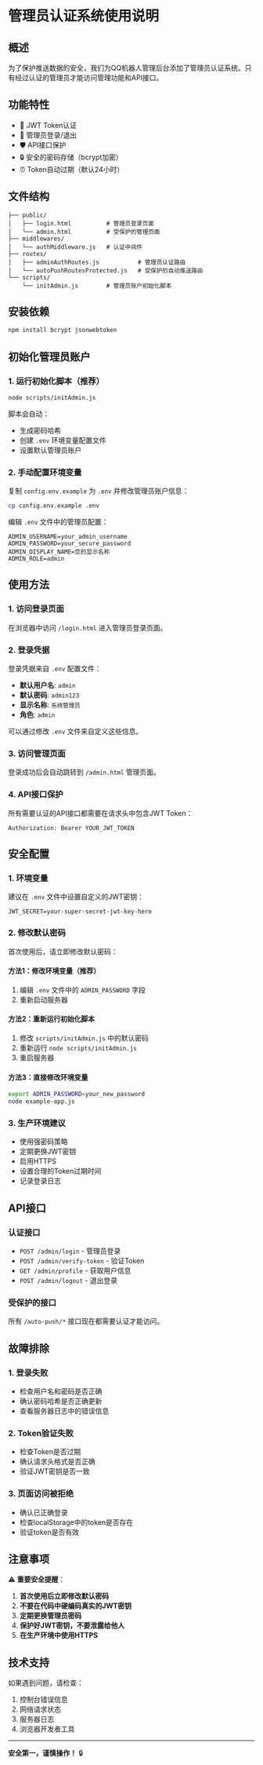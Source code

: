 # 管理员认证系统使用说明

## 概述

为了保护推送数据的安全，我们为QQ机器人管理后台添加了管理员认证系统。只有经过认证的管理员才能访问管理功能和API接口。

## 功能特性

- 🔐 JWT Token认证
- 👤 管理员登录/退出
- 🛡️ API接口保护
- 🔒 安全的密码存储（bcrypt加密）
- ⏰ Token自动过期（默认24小时）

## 文件结构

```
├── public/
│   ├── login.html          # 管理员登录页面
│   └── admin.html          # 受保护的管理页面
├── middlewares/
│   └── authMiddleware.js   # 认证中间件
├── routes/
│   ├── adminAuthRoutes.js           # 管理员认证路由
│   └── autoPushRoutesProtected.js   # 受保护的自动推送路由
└── scripts/
    └── initAdmin.js        # 管理员账户初始化脚本
```

## 安装依赖

```bash
npm install bcrypt jsonwebtoken
```

## 初始化管理员账户

### 1. 运行初始化脚本（推荐）

```bash
node scripts/initAdmin.js
```

脚本会自动：
- 生成密码哈希
- 创建 `.env` 环境变量配置文件
- 设置默认管理员账户

### 2. 手动配置环境变量

复制 `config.env.example` 为 `.env` 并修改管理员账户信息：

```bash
cp config.env.example .env
```

编辑 `.env` 文件中的管理员配置：

```env
ADMIN_USERNAME=your_admin_username
ADMIN_PASSWORD=your_secure_password
ADMIN_DISPLAY_NAME=您的显示名称
ADMIN_ROLE=admin
```

## 使用方法

### 1. 访问登录页面

在浏览器中访问 `/login.html` 进入管理员登录页面。

### 2. 登录凭据

登录凭据来自 `.env` 配置文件：

- **默认用户名**: `admin`
- **默认密码**: `admin123`
- **显示名称**: `系统管理员`
- **角色**: `admin`

可以通过修改 `.env` 文件来自定义这些信息。

### 3. 访问管理页面

登录成功后会自动跳转到 `/admin.html` 管理页面。

### 4. API接口保护

所有需要认证的API接口都需要在请求头中包含JWT Token：

```
Authorization: Bearer YOUR_JWT_TOKEN
```

## 安全配置

### 1. 环境变量

建议在 `.env` 文件中设置自定义的JWT密钥：

```env
JWT_SECRET=your-super-secret-jwt-key-here
```

### 2. 修改默认密码

首次使用后，请立即修改默认密码：

#### 方法1：修改环境变量（推荐）

1. 编辑 `.env` 文件中的 `ADMIN_PASSWORD` 字段
2. 重新启动服务器

#### 方法2：重新运行初始化脚本

1. 修改 `scripts/initAdmin.js` 中的默认密码
2. 重新运行 `node scripts/initAdmin.js`
3. 重启服务器

#### 方法3：直接修改环境变量

```bash
export ADMIN_PASSWORD=your_new_password
node example-app.js
```

### 3. 生产环境建议

- 使用强密码策略
- 定期更换JWT密钥
- 启用HTTPS
- 设置合理的Token过期时间
- 记录登录日志

## API接口

### 认证接口

- `POST /admin/login` - 管理员登录
- `POST /admin/verify-token` - 验证Token
- `GET /admin/profile` - 获取用户信息
- `POST /admin/logout` - 退出登录

### 受保护的接口

所有 `/auto-push/*` 接口现在都需要认证才能访问。

## 故障排除

### 1. 登录失败

- 检查用户名和密码是否正确
- 确认密码哈希是否正确更新
- 查看服务器日志中的错误信息

### 2. Token验证失败

- 检查Token是否过期
- 确认请求头格式是否正确
- 验证JWT密钥是否一致

### 3. 页面访问被拒绝

- 确认已正确登录
- 检查localStorage中的token是否存在
- 验证token是否有效

## 注意事项

⚠️ **重要安全提醒**：

1. **首次使用后立即修改默认密码**
2. **不要在代码中硬编码真实的JWT密钥**
3. **定期更换管理员密码**
4. **保护好JWT密钥，不要泄露给他人**
5. **在生产环境中使用HTTPS**

## 技术支持

如果遇到问题，请检查：

1. 控制台错误信息
2. 网络请求状态
3. 服务器日志
4. 浏览器开发者工具

---

**安全第一，谨慎操作！** 🔒
